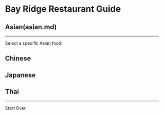 # Bay Ridge Restaurant Guide
## Asian(asian.md)
---
Select a specific Asian food:
## Chinese
## Japanese
## Thai
---
Start Over